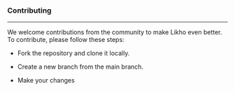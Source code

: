 ### Contributing
---
We welcome contributions from the community to make Likho even better. To contribute, please follow these steps:

- Fork the repository and clone it locally.

- Create a new branch from the main branch.

- Make your changes
